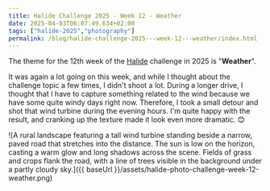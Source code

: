 ```yaml
---
title: Halide Challenge 2025 - Week 12 - Weather
date: 2025-04-03T06:07:49.634+02:00
tags: ["halide-2025","photography"]
permalink: /blog/halide-challenge-2025---week-12---weather/index.html
---
```


The theme for the 12th week of the [Halide](https://halide.cam) challenge in 2025 is "**Weather**".

It was again a lot going on this week, and while I thought about the challenge topic a few times, I didn't shoot a lot. During a longer drive, I thought that I have to capture something related to the wind because we have some quite windy days right now. Therefore, I took a small detour and shot that wind turbine during the evening hours. I'm quite happy with the result, and cranking up the texture made it look even more dramatic. 😊

![A rural landscape featuring a tall wind turbine standing beside a narrow, paved road that stretches into the distance. The sun is low on the horizon, casting a warm glow and long shadows across the scene. Fields of grass and crops flank the road, with a line of trees visible in the background under a partly cloudy sky.]({{ baseUrl }}/assets/halide-photo-challenge-week-12-weather.png)